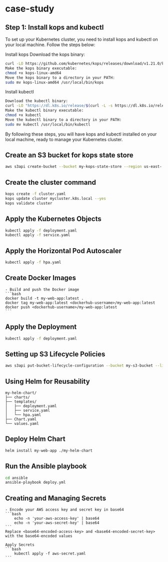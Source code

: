 # case-study

## Step 1: Install kops and kubectl
To set up your Kubernetes cluster, you need to install kops and kubectl on your local machine. Follow the steps below:

Install kops
Download the kops binary:
```bash
curl -LO https://github.com/kubernetes/kops/releases/download/v1.21.0/kops-linux-amd64
Make the kops binary executable:
chmod +x kops-linux-amd64
Move the kops binary to a directory in your PATH:
sudo mv kops-linux-amd64 /usr/local/bin/kops
```
Install kubectl
```bash
Download the kubectl binary:
curl -LO "https://dl.k8s.io/release/$(curl -L -s https://dl.k8s.io/release/stable.txt)/bin/linux/amd64/kubectl"
Make the kubectl binary executable:
chmod +x kubectl
Move the kubectl binary to a directory in your PATH:
sudo mv kubectl /usr/local/bin/kubectl
```
By following these steps, you will have kops and kubectl installed on your local machine, ready to manage your Kubernetes cluster.

## Create an S3 bucket for kops state store
```bash
aws s3api create-bucket --bucket my-kops-state-store --region us-east-
```
## Create the cluster command
```bash
kops create -f cluster.yaml
kops update cluster mycluster.k8s.local --yes
kops validate cluster
```
## Apply the Kubernetes Objects
```bash
kubectl apply -f deployment.yaml
kubectl apply -f service.yaml
```
## Apply the Horizontal Pod Autoscaler
```bash
kubectl apply -f hpa.yaml
```

## Create Docker Images
    - Build and push the Docker image
    ```bash
    docker build -t my-web-app:latest .
    docker tag my-web-app:latest <dockerhub-username>/my-web-app:latest
    docker push <dockerhub-username>/my-web-app:latest
    ```

## Apply the Deployment
```bash
kubectl apply -f deployment.yaml
```

## Setting up S3 Lifecycle Policies
```bash
aws s3api put-bucket-lifecycle-configuration --bucket my-s3-bucket --lifecycle-configuration file://lifecycle.json
```

## Using Helm for Reusability

```helm
my-helm-chart/
├── charts/
├── templates/
│   ├── deployment.yaml
│   ├── service.yaml
│   └── hpa.yaml
├── Chart.yaml
└── values.yaml
```

## Deploy Helm Chart

```bash
helm install my-web-app ./my-helm-chart
```


## Run the Ansible playbook
```bash
cd ansible
ansible-playbook deploy.yml
```


## Creating and Managing Secrets
    - Encode your AWS access key and secret key in base64
    ```bash
        echo -n 'your-aws-access-key' | base64
        echo -n 'your-aws-secret-key' | base64
    ``` 
    Replace <base64-encoded-access-key> and <base64-encoded-secret-key> with the base64-encoded values

    Apply Secrets
    ```bash
        kubectl apply -f aws-secret.yaml
    ```